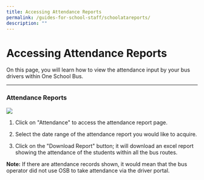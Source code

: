 ```yaml
---
title: Accessing Attendance Reports
permalink: /guides-for-school-staff/schoolatareports/
description: ""
---
```

# Accessing Attendance Reports

On this page, you will learn how to view the attendance input by your bus drivers within One School Bus.


---
### Attendance Reports

**![](https://lh7-us.googleusercontent.com/tO35acSgAeF49Gap6oG53ObB6vFqot50zHyF1vey6oQazNdnjxowzTZs2AlA3yCRKFgYYFUatkgJ6xw-OqHUeWwrLyz55jGZmcuENjeb9kfBlmWKtUd3HzbBkDwKLxDEsiVZqTk-cTKe_Cyzee5rC9Y)**

1. Click on "Attendance" to access the attendance report page.

2. Select the date range of the attendance report you would like to acquire.

3. Click on the "Download Report" button; it will download an excel report showing the attendance of the students within all the bus routes.

**Note:** If there are attendance records shown, it would mean that the bus operator did not use OSB to take attendance via the driver portal.